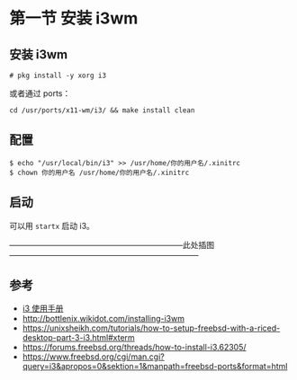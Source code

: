# 第一节 安装 i3wm

## 安装 i3wm 

```
# pkg install -y xorg i3
```

或者通过 ports：

```
cd /usr/ports/x11-wm/i3/ && make install clean
```

## 配置

```
$ echo "/usr/local/bin/i3" >> /usr/home/你的用户名/.xinitrc
$ chown 你的用户名 /usr/home/你的用户名/.xinitrc
```

## 启动

可以用 `startx` 启动 i3。

——————————————————————此处插图————————————————————————

## 参考

- [i3 使用手册](https://www.freebsd.org/cgi/man.cgi?query=i3&apropos=0&sektion=1&manpath=freebsd-ports&format=html)
- <http://bottlenix.wikidot.com/installing-i3wm>
- <https://unixsheikh.com/tutorials/how-to-setup-freebsd-with-a-riced-desktop-part-3-i3.html#xterm>
- <https://forums.freebsd.org/threads/how-to-install-i3.62305/>
- <https://www.freebsd.org/cgi/man.cgi?query=i3&apropos=0&sektion=1&manpath=freebsd-ports&format=html>
